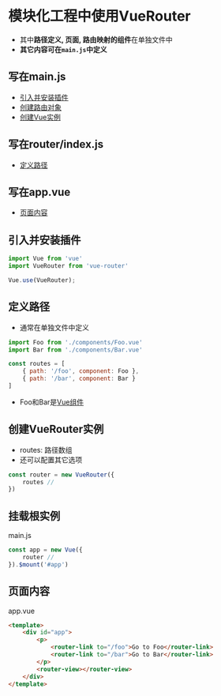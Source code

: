 # 模块化工程中使用VueRouter

- 其中**路径定义, 页面, 路由映射的组件**在单独文件中
- **其它内容可在`main.js`中定义**

## 写在main.js

- [引入并安装插件](#引入并安装插件)
- [创建路由对象](#创建路由对象)
- [创建Vue实例](#创建vue实例)

## 写在router/index.js

- [定义路径](#定义路径)

## 写在app.vue

- [页面内容](#页面内容)

## 引入并安装插件

```js
import Vue from 'vue'
import VueRouter from 'vue-router'

Vue.use(VueRouter);
```
## 定义路径

- 通常在单独文件中定义

```js
import Foo from './components/Foo.vue'
import Bar from './components/Bar.vue'

const routes = [
    { path: '/foo', component: Foo },
    { path: '/bar', component: Bar }
]
```

- Foo和Bar是[Vue组件](vue-component.md)

## 创建VueRouter实例

- routes: 路径数组
- 还可以配置其它选项

```js
const router = new VueRouter({
    routes //
})
```

## 挂载根实例

main.js

```js
const app = new Vue({
    router //
}).$mount('#app')
```

## 页面内容

app.vue

```html
<template>
    <div id="app">
        <p>
            <router-link to="/foo">Go to Foo</router-link>
            <router-link to="/bar">Go to Bar</router-link>
        </p>
        <router-view></router-view>
    </div>
</template>
```
